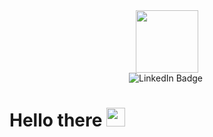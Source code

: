 <div id="header" align="center">
  <img src="https://media.giphy.com/media/3kPDmoWdBpQPNhCnUG/giphy.gif" width="100"/>
</div>

<div id="badges" align="center">
  <img src="https://img.shields.io/badge/LinkedIn-blue?logo=linkedin&logoColor=white&style=for-the-badge" alt="LinkedIn Badge"/>
  <img src="https://komarev.com/ghpvc/?username=mike-tyred&style=flat-square&color=blue" alt=""/>
</div>

<h1>
  Hello there
  <img src="https://media.giphy.com/media/KzJkzjggfGN5Py6nkT/giphy.gif" width="30px"/>
</h1>
